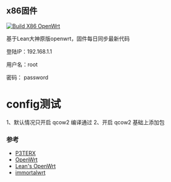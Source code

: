 ## x86固件
[![Build X86 OpenWrt](https://github.com/taanng/x86_Openwrt/actions/workflows/build-x86-openwrt.yml/badge.svg)](https://github.com/taanng/x86_Openwrt/actions/workflows/build-x86-openwrt.yml)

基于Lean大神原版openwrt，固件每日同步最新代码

登陆IP：192.168.1.1 

用户名：root

密码： password

# config测试

1、默认情况只开启 qcow2 编译通过
2、开启 qcow2 基础上添加包




### 参考

- [P3TERX](https://github.com/P3TERX/Actions-OpenWrt)
- [OpenWrt](https://github.com/openwrt/openwrt)
- [Lean's OpenWrt](https://github.com/coolsnowwolf/lede)
- [immortalwrt](https://github.com/immortalwrt/immortalwrt)

